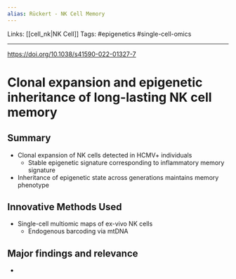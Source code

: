 ```yaml
---
alias: Rückert - NK Cell Memory
---
```


Links: [[cell_nk|NK Cell]]
Tags: #epigenetics #single-cell-omics

---

https://doi.org/10.1038/s41590-022-01327-7

# Clonal expansion and epigenetic inheritance of long-lasting NK cell memory

## Summary
- Clonal expansion of NK cells detected in HCMV+ individuals
	- Stable epigenetic signature corresponding to inflammatory memory signature
- Inheritance of epigenetic state across generations maintains memory phenotype

## Innovative Methods Used
- Single-cell multiomic maps of ex-vivo NK cells
	- Endogenous barcoding via mtDNA

## Major findings and relevance
- 